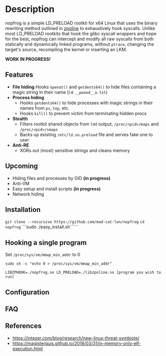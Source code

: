 # Description
nopfrog is a simple LD_PRELOAD rootkti for x64 Linux that uses the binary rewriting method outlined in [zpoline](https://github.com/yasukata/zpoline) to exhaustively hook syscalls. Unlike most LD_PRELOAD rootkits that hook the glibc syscall wrappers and hope for the best, nopfrog can intercept and modify all raw syscalls from both statically and dynamically linked programs, without `ptrace`, changing the target's source, recompiling the kernel or inserting an LKM. 
 
**WORK IN PROGRESS!**

## Features 
- **File hiding**
Hooks `openat()` and `getdents64()` to hide files containing a magic string in their name (i.e `__pwned__a.txt`)
- **Process hiding**
    - Hooks `getdents64()` to hide processes with magic strings in their names from `ps`, `top`, etc.
    - Hooks `kill()` to prevent victim from terminating hidden procs
- **Stealth**
    - Filters rootkit shared objects from `ldd` output, `/proc/<pid>/maps` and `/proc/<pid>/smaps`
    - Backs up existing `/etc/ld.so.preload` file and serves fake one to user
- **Anti-RE**
    - XORs out (most) sensitive strings and cleans memory


## Upcoming
- Hiding files and processes by GID **(in progress)**
- Anti-VM 
- Easy setup and install scripts **(in progress)**
- Network hiding 

## Installation 
```git clone --recursive https://github.com/mad-cat-lon/nopfrog```
```cd nopfrog```
```sudo ./easy_install.sh``````

## Hooking a single program  
Set `/proc/sys/vm/mmap_min_addr` to 0

```sudo sh -c "echo 0 > /proc/sys/vm/mmap_min_addr"```

```LIBZPHOOK=./nopfrog.so LD_PRELOAD=./libzpoline.so [program you wish to run]```

## Configuration

## FAQ

## References 
- https://intezer.com/blog/research/new-linux-threat-symbiote/
- https://magisterquis.github.io/2018/03/31/in-memory-only-elf-execution.html
 